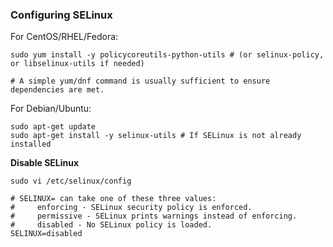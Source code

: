 ### Configuring SELinux


For CentOS/RHEL/Fedora:


```
sudo yum install -y policycoreutils-python-utils # (or selinux-policy, or libselinux-utils if needed)

# A simple yum/dnf command is usually sufficient to ensure dependencies are met.
```
For Debian/Ubuntu:

```
sudo apt-get update
sudo apt-get install -y selinux-utils # If SELinux is not already installed
```

<b> Disable SELinux </b>

`sudo vi /etc/selinux/config`

```# This file controls the state of SELinux on the system.
# SELINUX= can take one of these three values:
#     enforcing - SELinux security policy is enforced.
#     permissive - SELinux prints warnings instead of enforcing.
#     disabled - No SELinux policy is loaded.
SELINUX=disabled
```
